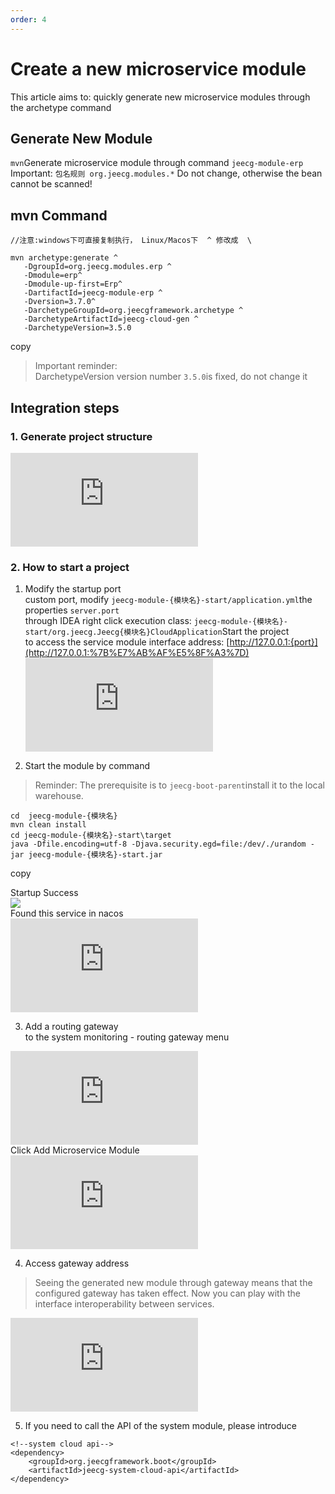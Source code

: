 ```yaml
---
order: 4
---
```


# Create a new microservice module

This article aims to: quickly generate new microservice modules through the archetype command

## Generate New Module

`mvn`Generate microservice module through command `jeecg-module-erp`  
Important: `包名规则 org.jeecg.modules.*` Do not change, otherwise the bean cannot be scanned!

## mvn Command

```
//注意:windows下可直接复制执行， Linux/Macos下  ^ 修改成  \

mvn archetype:generate ^
   -DgroupId=org.jeecg.modules.erp ^
   -Dmodule=erp^
   -Dmodule-up-first=Erp^
   -DartifactId=jeecg-module-erp ^
   -Dversion=3.7.0^
   -DarchetypeGroupId=org.jeecgframework.archetype ^
   -DarchetypeArtifactId=jeecg-cloud-gen ^
   -DarchetypeVersion=3.5.0
```

copy

> Important reminder:  
> DarchetypeVersion version number `3.5.0`is fixed, do not change it

## Integration steps

### 1\. Generate project structure

![](https://lfs.k.topthink.com/lfs/f2709b2d4faaa8ac8567c9b8ff47dbbc82f197776f8cab5c8133e57cd9e20e90.dat)

### 2\. How to start a project

1.  Modify the startup port  
    custom port, modify `jeecg-module-{模块名}-start/application.yml`the properties `server.port`  
    through IDEA right click execution class: `jeecg-module-{模块名}-start/org.jeecg.Jeecg{模块名}CloudApplication`Start the project  
    to access the service module interface address: [http://127.0.0.1:{port}](http://127.0.0.1:%7B%E7%AB%AF%E5%8F%A3%7D)  
    ![](https://lfs.k.topthink.com/lfs/2de28adb9a8e1d11cd071f3c8352c31265ff89a859a1170a4cff1011d339215d.dat)

2.  Start the module by command

> Reminder: The prerequisite is to `jeecg-boot-parent`install it to the local warehouse.

```
cd  jeecg-module-{模块名}
mvn clean install
cd jeecg-module-{模块名}-start\target
java -Dfile.encoding=utf-8 -Djava.security.egd=file:/dev/./urandom -jar jeecg-module-{模块名}-start.jar
```

copy

Startup Success  
![](https://upload.jeecg.com/jeecg/help/jeecgback/images/screenshot_1658376465480.png)  
Found this service in nacos  
![](https://lfs.k.topthink.com/lfs/4936eee17f01be2d8a88649518fd5a0acefc37a5413806956f0d74bc0dfb34cf.dat)

3.  Add a routing gateway  
    to the system monitoring - routing gateway menu

![](https://lfs.k.topthink.com/lfs/d170585d935b4db55997a1d5ae7644289d4f50e8749cc7eac62766e24e48c957.dat)  
Click Add Microservice Module  
![](https://lfs.k.topthink.com/lfs/2640f9229d2d5dea906d3c71e33fa06b6a5bdd7ffa18dfdb22044b0ecee8ad64.dat)

4.  Access gateway address

> Seeing the generated new module through gateway means that the configured gateway has taken effect. Now you can play with the interface interoperability between services.

![](https://lfs.k.topthink.com/lfs/5d64da16aca2239cb8030b07b5919600786a77ad507d6472d45ebe70e3ae9236.dat)

5.  If you need to call the API of the system module, please introduce

```
<!--system cloud api-->
<dependency>
    <groupId>org.jeecgframework.boot</groupId>
    <artifactId>jeecg-system-cloud-api</artifactId>
</dependency>
```
